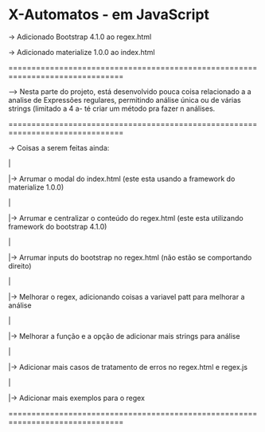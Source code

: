 X-Automatos - em JavaScript
===============================================================================
  -> Adicionado Bootstrap 4.1.0 ao regex.html
  
  -> Adicionado materialize 1.0.0 ao index.html
  
===============================================================================

  --> Nesta parte do projeto, está desenvolvido pouca coisa relacionado a a analise de
  Expressões regulares, permitindo análise única ou de várias strings (limitado a 4 a-
  té criar um método pra fazer n análises.
  
===============================================================================

-> Coisas a serem feitas ainda:

   |
   
   |-> Arrumar o modal do index.html (este esta usando a framework do materialize 1.0.0)
   
   |
   
   |-> Arrumar e centralizar o conteúdo do regex.html (este esta utilizando framework do bootstrap 4.1.0)
   
   |
   
   |-> Arrumar inputs do bootstrap no regex.html (não estão se comportando direito)
   
   |
   
   |-> Melhorar o regex, adicionando coisas a variavel patt para melhorar a análise
   
   |
   
   |-> Melhorar a função e a opção de adicionar mais strings para análise
   
   |
   
   |-> Adicionar mais casos de tratamento de erros no regex.html e regex.js
   
   |
  
   |-> Adicionar mais exemplos para o regex
   
===============================================================================
